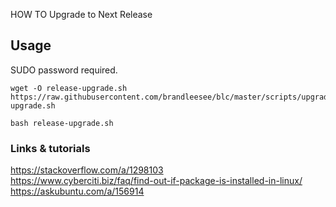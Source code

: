 HOW TO Upgrade to Next Release

## Usage

SUDO password required.

```
wget -O release-upgrade.sh https://raw.githubusercontent.com/brandleesee/blc/master/scripts/upgrade/release-upgrade.sh

bash release-upgrade.sh
```

### Links & tutorials
https://stackoverflow.com/a/1298103  
https://www.cyberciti.biz/faq/find-out-if-package-is-installed-in-linux/  
https://askubuntu.com/a/156914
